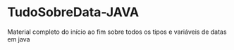 # TudoSobreData-JAVA
 Material completo do início ao fim sobre todos os tipos e variáveis de datas em java
